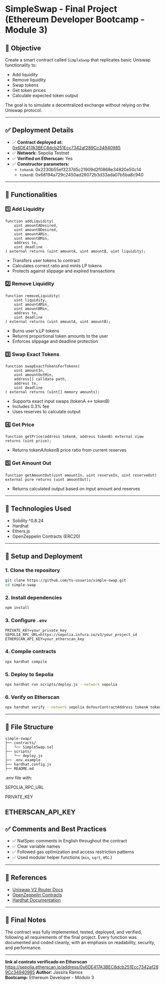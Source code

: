 # SimpleSwap - Final Project (Ethereum Developer Bootcamp - Module 3)

## 🎯 Objective

Create a smart contract called `SimpleSwap` that replicates basic Uniswap functionality to:

- Add liquidity
- Remove liquidity
- Swap tokens
- Get token prices
- Calculate expected token output

The goal is to simulate a decentralized exchange without relying on the Uniswap protocol.

---

## ✅ Deployment Details

- ✅ **Contract deployed at:** [0x6DE417A3BEC8dcb251Ecc7342af289Cc34940985](https://sepolia.etherscan.io/address/0x6DE417A3BEC8dcb251Ecc7342af289Cc34940985#code)
- ✅ **Network:** Sepolia Testnet
- ✅ **Verified on Etherscan:** Yes
- ✅ **Constructor parameters:**
  - `tokenA`: 0x2230b55ef3237d5c21909d2f0868e34820e50c14
  - `tokenB`: 0x68194a729c2450ad26072b3d33ada07b5ba8c940

---

## 🧠 Functionalities

### 1️⃣ Add Liquidity

```solidity
function addLiquidity(
    uint amountADesired,
    uint amountBDesired,
    uint amountAMin,
    uint amountBMin,
    address to,
    uint deadline
) external returns (uint amountA, uint amountB, uint liquidity);
```

- Transfers user tokens to contract
- Calculates correct ratio and mints LP tokens
- Protects against slippage and expired transactions

### 2️⃣ Remove Liquidity

```solidity
function removeLiquidity(
    uint liquidity,
    uint amountAMin,
    uint amountBMin,
    address to,
    uint deadline
) external returns (uint amountA, uint amountB);
```

- Burns user's LP tokens
- Returns proportional token amounts to the user
- Enforces slippage and deadline protection

### 3️⃣ Swap Exact Tokens

```solidity
function swapExactTokensForTokens(
    uint amountIn,
    uint amountOutMin,
    address[] calldata path,
    address to,
    uint deadline
) external returns (uint[] memory amounts);
```

- Supports exact input swaps (tokenA ↔ tokenB)
- Includes 0.3% fee
- Uses reserves to calculate output

### 4️⃣ Get Price

```solidity
function getPrice(address tokenA, address tokenB) external view returns (uint price);
```

- Returns tokenA/tokenB price ratio from current reserves

### 5️⃣ Get Amount Out

```solidity
function getAmountOut(uint amountIn, uint reserveIn, uint reserveOut) external pure returns (uint amountOut);
```

- Returns calculated output based on input amount and reserves

---

## 🔧 Technologies Used

- Solidity ^0.8.24
- Hardhat
- Ethers.js
- OpenZeppelin Contracts (ERC20)

---

## 🧪 Setup and Deployment

### 1. Clone the repository
```bash
git clone https://github.com/tu-usuario/simple-swap.git
cd simple-swap
```

### 2. Install dependencies
```bash
npm install
```

### 3. Configure `.env`
```
PRIVATE_KEY=your_private_key
SEPOLIA_RPC_URL=https://sepolia.infura.io/v3/your_project_id
ETHERSCAN_API_KEY=your_etherscan_key
```

### 4. Compile contracts
```bash
npx hardhat compile
```

### 5. Deploy to Sepolia
```bash
npx hardhat run scripts/deploy.js --network sepolia
```

### 6. Verify on Etherscan
```bash
npx hardhat verify --network sepolia 0xYourContractAddress tokenA tokenB
```

---

## 📁 File Structure
```
simple-swap/
├── contracts/
│   └── SimpleSwap.sol
├── scripts/
│   └── deploy.js
├── .env.example
├── hardhat.config.js
├── README.md
```
.env file with:

SEPOLIA_RPC_URL

PRIVATE_KEY

ETHERSCAN_API_KEY
---

## ✅ Comments and Best Practices

- ✅ NatSpec comments in English throughout the contract
- ✅ Clear variable names
- ✅ Followed gas optimization and access restriction patterns
- ✅ Used modular helper functions (`min`, `sqrt`, etc.)

---

## 📌 References

- [Uniswap V2 Router Docs](https://docs.uniswap.org/contracts/v2/reference/smart-contracts/router-02)
- [OpenZeppelin Contracts](https://docs.openzeppelin.com/contracts/)
- [Hardhat Documentation](https://hardhat.org)

---

## 💯 Final Notes

The contract was fully implemented, tested, deployed, and verified, following all requirements of the final project. Every function was documented and coded cleanly, with an emphasis on readability, security, and performance.

---
 **link al contrato verificado en Etherscan**
https://sepolia.etherscan.io/address/0x6DE417A3BEC8dcb251Ecc7342af289Cc34940985
**Author:** Jassira Ramos  
**Bootcamp:** Ethereum Developer - Módulo 3


